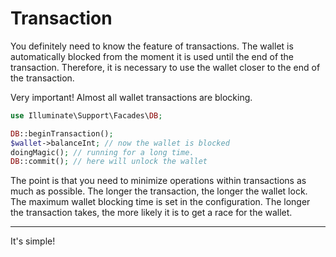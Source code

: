 # Transaction

You definitely need to know the feature of transactions. The wallet is automatically blocked from the moment it is used until the end of the transaction. Therefore, it is necessary to use the wallet closer to the end of the transaction.

Very important! Almost all wallet transactions are blocking.

```php
use Illuminate\Support\Facades\DB;

DB::beginTransaction();
$wallet->balanceInt; // now the wallet is blocked
doingMagic(); // running for a long time.
DB::commit(); // here will unlock the wallet
```

The point is that you need to minimize operations within transactions as much as possible. The longer the transaction, the longer the wallet lock.
The maximum wallet blocking time is set in the configuration. The longer the transaction takes, the more likely it is to get a race for the wallet.

---
It's simple!
